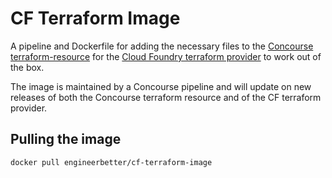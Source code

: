 # CF Terraform Image

A pipeline and Dockerfile for adding the necessary files to the [Concourse terraform-resource](https://github.com/ljfranklin/terraform-resource) for the [Cloud Foundry terraform provider](https://github.com/orange-cloudfoundry/terraform-provider-cloudfoundry) to work out of the box.

The image is maintained by a Concourse pipeline and will update on new releases of both the Concourse terraform resource and of the CF terraform provider.

## Pulling the image

```sh
docker pull engineerbetter/cf-terraform-image
```

